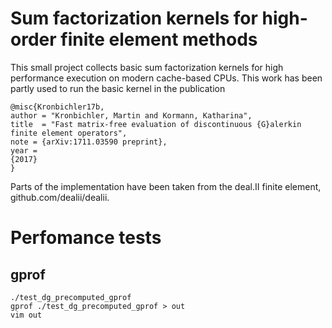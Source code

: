 # Sum factorization kernels for high-order finite element methods

This small project collects basic sum factorization kernels for high
performance execution on modern cache-based CPUs. This work has been partly
used to run the basic kernel in the publication
```
@misc{Kronbichler17b,
author = "Kronbichler, Martin and Kormann, Katharina",
title  = "Fast matrix-free evaluation of discontinuous {G}alerkin finite element operators",
note = {arXiv:1711.03590 preprint},
year =
{2017}
}
```

Parts of the implementation have been taken from the deal.II finite element,
github.com/dealii/dealii.


# Perfomance tests

## gprof

```
./test_dg_precomputed_gprof
gprof ./test_dg_precomputed_gprof > out
vim out
```